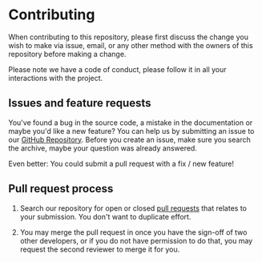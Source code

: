 # Contributing

When contributing to this repository, please first discuss the change you wish to make via issue, email, or any other method with the owners of this repository before making a change.

Please note we have a code of conduct, please follow it in all your interactions with the project.

## Issues and feature requests

You've found a bug in the source code, a mistake in the documentation or maybe you'd like a new feature?
You can help us by submitting an issue to our [GitHub Repository][github].
Before you create an issue, make sure you search the archive, maybe your question was already answered.

Even better: You could submit a pull request with a fix / new feature!

## Pull request process

1. Search our repository for open or closed [pull requests][prs] that relates to your submission.
   You don't want to duplicate effort.

1. You may merge the pull request in once you have the sign-off of two other developers, or if you do not have permission to do that, you may request the second reviewer to merge it for you.

[github]: https://github.com/finleyfamily/hass-addon-vscode/issues
[prs]: https://github.com/finleyfamily/hass-addon-vscode/pulls
